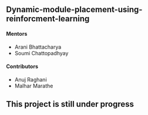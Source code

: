 <h2>Dynamic-module-placement-using-reinforcment-learning</h2>

<h4>Mentors</h4>
<ul>
  <li>Arani Bhattacharya</li>
  <li>Soumi Chattopadhyay</li>
</ul>

<h4>Contributors</h4>
<ul>
  <li>Anuj Raghani</li>
  <li>Malhar Marathe</li>
</ul>

## This project is still under progress